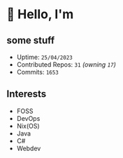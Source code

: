 # 👋 Hello, I'm 

## some stuff

- Uptime: `25/04/2023`
- Contributed Repos: `31` *(owning `17`)*
- Commits: `1653`

## Interests

- FOSS
- DevOps
- Nix(OS)
- Java
- C#
- Webdev
